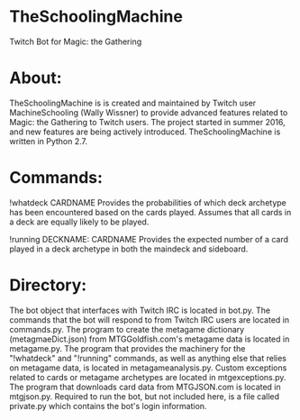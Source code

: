 # TheSchoolingMachine
Twitch Bot for Magic: the Gathering

# About:
TheSchoolingMachine is is created and maintained by Twitch user MachineSchooling (Wally Wissner) to provide advanced features related to Magic: the Gathering to Twitch users. The project started in summer 2016, and new features are being actively introduced. TheSchoolingMachine is written in Python 2.7.

# Commands:
!whatdeck CARDNAME
Provides the probabilities of which deck archetype has been encountered based on the cards played. Assumes that all cards in a deck are equally likely to be played.

!running DECKNAME: CARDNAME
Provides the expected number of a card played in a deck archetype in both the maindeck and sideboard.

# Directory:
The bot object that interfaces with Twitch IRC is located in bot.py.
The commands that the bot will respond to from Twitch IRC users are located in commands.py.
The program to create the metagame dictionary (metagmaeDict.json) from MTGGoldfish.com's metagame data is located in metagame.py.
The program that provides the machinery for the "!whatdeck" and "!running" commands, as well as anything else that relies on metagame data, is located in metagameanalysis.py.
Custom exceptions related to cards or metagame archetypes are located in mtgexceptions.py.
The program that downloads card data from MTGJSON.com is located in mtgjson.py.
Required to run the bot, but not included here, is a file called private.py which contains the bot's login information.

